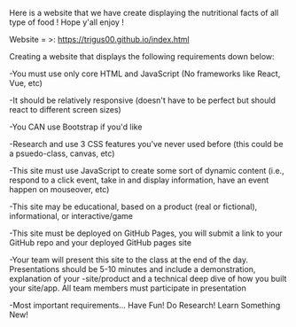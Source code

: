 Here is a website that we have create displaying the nutritional facts of all type of food ! Hope y'all enjoy ! 

Website = >: https://trigus00.github.io/index.html



Creating a website that displays the following requirements down below: 

-You must use only core HTML and  JavaScript (No frameworks like React, Vue, etc)

-It should be relatively responsive (doesn't have to be perfect but should react to different screen sizes)

-You CAN use Bootstrap if you'd like

-Research and use 3 CSS features you've never used before (this could be a psuedo-class, canvas, etc)

-This site must use JavaScript to create some sort of dynamic content (i.e., respond to a click event, take in and display information, have an event happen on       mouseover, etc)

-This site may be educational, based on a product (real or fictional), informational, or interactive/game

-This site must be deployed on GitHub Pages, you will submit a link to your GitHub repo and your deployed GitHub pages site

-Your team will present this site to the class at the end of the day.  Presentations should be 5-10 minutes and include a demonstration, explanation of your -site/product and a technical deep dive of how you built your site/app.  All team members must participate in presentation

-Most important requirements... Have Fun!  Do Research!  Learn Something New!


